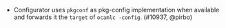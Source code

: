 - Configurator uses `pkgconf` as pkg-config implementation when available
  and forwards it the `target` of `ocamlc -config`. (#10937, @pirbo)
